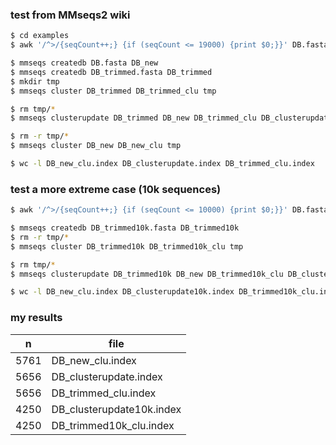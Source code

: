 ### test from MMseqs2 wiki
```bash
$ cd examples
$ awk '/^>/{seqCount++;} {if (seqCount <= 19000) {print $0;}}' DB.fasta > DB_trimmed.fasta

$ mmseqs createdb DB.fasta DB_new
$ mmseqs createdb DB_trimmed.fasta DB_trimmed
$ mkdir tmp
$ mmseqs cluster DB_trimmed DB_trimmed_clu tmp

$ rm tmp/*
$ mmseqs clusterupdate DB_trimmed DB_new DB_trimmed_clu DB_clusterupdate tmp

$ rm -r tmp/*
$ mmseqs cluster DB_new DB_new_clu tmp

$ wc -l DB_new_clu.index DB_clusterupdate.index DB_trimmed_clu.index
```

### test a more extreme case (10k sequences)
```bash
$ awk '/^>/{seqCount++;} {if (seqCount <= 10000) {print $0;}}' DB.fasta > DB_trimmed10k.fasta

$ mmseqs createdb DB_trimmed10k.fasta DB_trimmed10k
$ rm -r tmp/*
$ mmseqs cluster DB_trimmed10k DB_trimmed10k_clu tmp

$ rm tmp/*
$ mmseqs clusterupdate DB_trimmed10k DB_new DB_trimmed10k_clu DB_clusterupdate10k tmp

$ wc -l DB_new_clu.index DB_clusterupdate10k.index DB_trimmed10k_clu.index
```

### my results
| n | file |
|-----|-----|
| 5761 | DB_new_clu.index |
| 5656 | DB_clusterupdate.index |
| 5656 | DB_trimmed_clu.index |
| 4250 | DB_clusterupdate10k.index |
| 4250 | DB_trimmed10k_clu.index |
